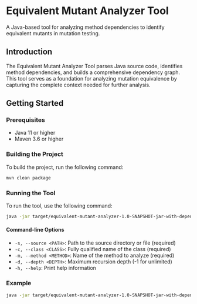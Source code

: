 # Equivalent Mutant Analyzer Tool

A Java-based tool for analyzing method dependencies to identify equivalent mutants in mutation testing.

## Introduction

The Equivalent Mutant Analyzer Tool parses Java source code, identifies method dependencies, and builds a comprehensive dependency graph. This tool serves as a foundation for analyzing mutation equivalence by capturing the complete context needed for further analysis.

## Getting Started

### Prerequisites

- Java 11 or higher
- Maven 3.6 or higher

### Building the Project

To build the project, run the following command:

```bash
mvn clean package
```

### Running the Tool

To run the tool, use the following command:

```bash
java -jar target/equivalent-mutant-analyzer-1.0-SNAPSHOT-jar-with-dependencies.jar -s <source_path> -c <class_name> -m <method_name>
```

#### Command-line Options

- `-s, --source <PATH>`: Path to the source directory or file (required)
- `-c, --class <CLASS>`: Fully qualified name of the class (required)
- `-m, --method <METHOD>`: Name of the method to analyze (required)
- `-d, --depth <DEPTH>`: Maximum recursion depth (-1 for unlimited)
- `-h, --help`: Print help information

### Example

```bash
java -jar target/equivalent-mutant-analyzer-1.0-SNAPSHOT-jar-with-dependencies.jar -s src/main/java -c com.example.MyClass -m calculateTotal
```
